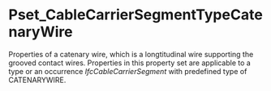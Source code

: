 # Pset_CableCarrierSegmentTypeCatenaryWire

Properties of a catenary wire, which is a longtitudinal wire supporting the grooved contact wires. Properties in this property set are applicable to a type or an occurrence _IfcCableCarrierSegment_ with predefined type of CATENARYWIRE.<!-- end of definition -->
